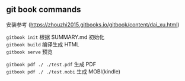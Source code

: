## git book commands

安装参考 (https://zhouzhi2015.gitbooks.io/gitbook/content/dai_xu.html)

`gitbook init`  根据 SUMMARY.md 初始化  
`gitbook build` 编译生成 HTML  
`gitbook serve` 预览

`gitbook pdf ./ ./test.pdf` 生成 PDF  
`gitbook pdf ./ ./test.mobi` 生成 MOBI(kindle) 